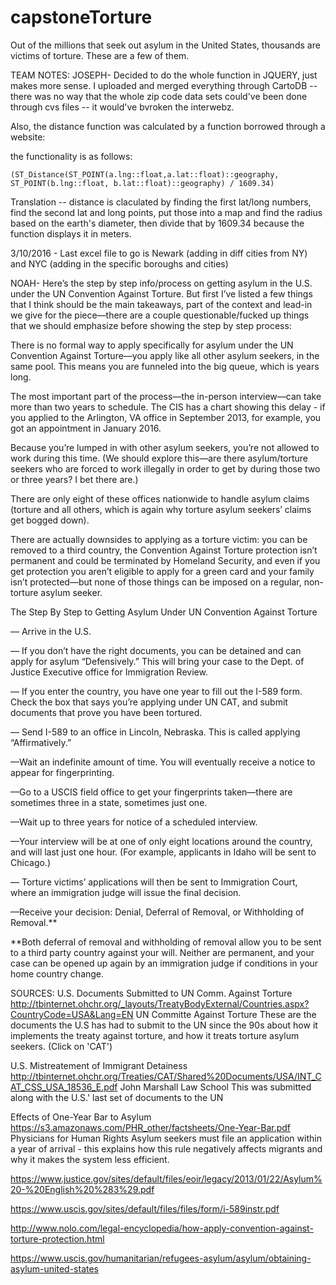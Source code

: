 # capstoneTorture
Out of the millions that seek out asylum in the United States, thousands are victims of torture. These are a few of them.

TEAM NOTES:
JOSEPH-
Decided to do the whole function in JQUERY, just makes more sense. I uploaded and merged everything through CartoDB -- there was no way that the whole zip code data sets could've been done through cvs files -- it would've bvroken the interwebz. 

Also, the distance function was calculated by a function borrowed through a website:

the functionality is as follows:

	(ST_Distance(ST_POINT(a.lng::float,a.lat::float)::geography, ST_POINT(b.lng::float, b.lat::float)::geography) / 1609.34)

Translation -- distance is claculated by finding the first lat/long numbers, find the second lat and long points, put those into a map and find the radius based on the earth's diameter, then divide that by 1609.34 because the function displays it in meters. 

3/10/2016 - Last excel file to go is Newark (adding in diff cities from NY) and NYC (adding in the specific boroughs and cities)


NOAH-
Here’s the step by step info/process on getting asylum in the U.S. under the UN Convention Against Torture. But first I’ve listed a few things that I think should be the main takeaways, part of the context and lead-in we give for the piece—there are a couple questionable/fucked up things that we should emphasize before showing the step by step process:

There is no formal way to apply specifically for asylum under the UN Convention Against Torture—you apply like all other asylum seekers, in the same pool. This means you are funneled into the big queue, which is years long.

The most important part of the process—the in-person interview—can take more than two years to schedule. The CIS has a chart showing this delay - if you applied to the Arlington, VA office in September 2013, for example, you got an appointment in January 2016.

Because you’re lumped in with other asylum seekers, you’re not allowed to work during this time. (We should explore this—are there asylum/torture seekers who are forced to work illegally in order to get by during those two or three years? I bet there are.)

There are only eight of these offices nationwide to handle asylum claims (torture and all others, which is again why torture asylum seekers’ claims get bogged down).

There are actually downsides to applying as a torture victim: you can be removed to a third country, the Convention Against Torture protection isn’t permanent and could be terminated by Homeland Security, and even if you get protection you aren’t eligible to apply for a green card and your family isn’t protected—but none of those things can be imposed on a regular, non-torture asylum seeker.

The Step By Step to Getting Asylum Under UN Convention Against Torture

— Arrive in the U.S. 

— If you don’t have the right documents, you can be detained and can apply for asylum “Defensively.” This will bring your case to the Dept. of Justice Executive office for Immigration Review.

— If you enter the country, you have one year to fill out the I-589 form. Check the box that says you’re applying under UN CAT, and submit documents that prove you have been tortured.

— Send I-589 to an office in Lincoln, Nebraska. This is called applying “Affirmatively.”

—Wait an indefinite amount of time. You will eventually receive a notice to appear for fingerprinting.

—Go to a USCIS field office to get your fingerprints taken—there are sometimes three in a state, sometimes just one.

—Wait up to three years for notice of a scheduled interview. 

—Your interview will be at one of only eight locations around the country, and will last just one hour. (For example, applicants in Idaho will be sent to Chicago.)

— Torture victims’ applications will then be sent to Immigration Court, where an immigration judge will issue the final decision.

—Receive your decision: Denial, Deferral of Removal, or Withholding of Removal.**


**Both deferral of removal and withholding of removal allow you to be sent to a third party country against your will. Neither are permanent, and your case can be opened up again by an immigration judge if conditions in your home country change.

 
SOURCES:
U.S. Documents Submitted to UN Comm. Against Torture	http://tbinternet.ohchr.org/_layouts/TreatyBodyExternal/Countries.aspx?CountryCode=USA&Lang=EN	UN Committe Against Torture	These are the documents the U.S has had to submit to the UN since the 90s about how it implements the treaty against torture, and how it treats torture asylum seekers. (Click on 'CAT')

U.S. Mistreatement of Immigrant Detainess	http://tbinternet.ohchr.org/Treaties/CAT/Shared%20Documents/USA/INT_CAT_CSS_USA_18536_E.pdf	John Marshall Law School	This was submitted along with the U.S.' last set of documents to the UN

Effects of One-Year Bar to Asylum	https://s3.amazonaws.com/PHR_other/factsheets/One-Year-Bar.pdf	Physicians for Human Rights	Asylum seekers must file an application within a year of arrival - this explains how this rule negatively affects migrants and why it makes the system less efficient.

https://www.justice.gov/sites/default/files/eoir/legacy/2013/01/22/Asylum%20-%20English%20%283%29.pdf

https://www.uscis.gov/sites/default/files/files/form/i-589instr.pdf

http://www.nolo.com/legal-encyclopedia/how-apply-convention-against-torture-protection.html

https://www.uscis.gov/humanitarian/refugees-asylum/asylum/obtaining-asylum-united-states



